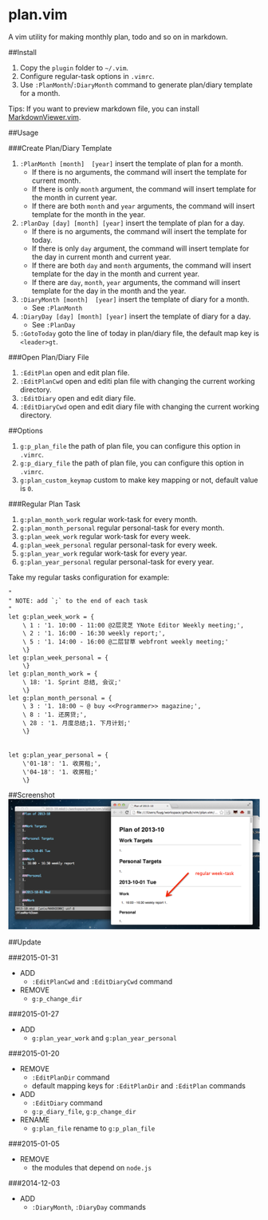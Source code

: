 plan.vim
=========
A vim utility for making monthly plan, todo and so on in markdown.

##Install
1. Copy the `plugin` folder to `~/.vim`.
1. Configure regular-task options in `.vimrc`.
1. Use `:PlanMonth`/`:DiaryMonth` command to generate plan/diary template for a month.

Tips: If you want to preview markdown file, you can install
[MarkdownViewer.vim](https://github.com/FuDesign2008/MarkdownViewer.vim).

##Usage

###Create Plan/Diary Template
1. `:PlanMonth [month]  [year]` insert the template of plan for a month.
    * If there is no arguments, the command will insert the template for
    current month.
    * If there is only `month` argument, the command will insert template for
    the month in current year.
    * If there are both `month` and `year` arguments, the command will insert
    template for the month in the year.
1. `:PlanDay [day] [month] [year]` insert the template of plan for a day.
    * If there is no arguments, the command will insert the template for today.
    * If there is only `day` argument, the command will insert template for the
    day in current month and current year.
    * If there are both `day` and `month` arguments, the command will insert
    template for the day in the month and current year.
    * If there are `day`, `month`, `year` arguments, the command will insert
    template for the day in the month and the year.
1. `:DiaryMonth [month]  [year]` insert the template of diary for a month.
    * See `:PlanMonth`
1. `:DiaryDay [day] [month] [year]` insert the template of diary for a day.
    * See `:PlanDay`
1. `:GotoToday` goto the line of today in plan/diary file, the default map
   key is `<leader>gt`.

###Open Plan/Diary File
1. `:EditPlan` open and edit plan file.
1. `:EditPlanCwd` open and editi plan file with changing the current working
   directory.
1. `:EditDiary` open and edit diary file.
1. `:EditDiaryCwd` open and edit diary file with changing the current working
   directory.

##Options
1. `g:p_plan_file` the path of plan file, you can configure this option in
`.vimrc`.
1. `g:p_diary_file` the path of plan file, you can configure this option in
`.vimrc`.
1. `g:plan_custom_keymap` custom to make key mapping or not, default value is `0`.

###Regular Plan Task
1. `g:plan_month_work` regular work-task for every month.
1. `g:plan_month_personal` regular personal-task for every month.
1. `g:plan_week_work` regular work-task for every week.
1. `g:plan_week_personal` regular personal-task for every week.
1. `g:plan_year_work` regular work-task for every year.
1. `g:plan_year_personal` regular personal-task for every year.

Take my regular tasks configuration for example:

```vim
"
" NOTE: add `;` to the end of each task
"
let g:plan_week_work = {
    \ 1 : '1. 10:00 - 11:00 @2层灵芝 YNote Editor Weekly meeting;',
    \ 2 : '1. 16:00 - 16:30 weekly report;',
    \ 5 : '1. 14:00 - 16:00 @二层甘草 webfront weekly meeting;'
    \}
let g:plan_week_personal = {
    \}
let g:plan_month_work = {
    \ 18: '1. Sprint 总结, 会议;'
    \}
let g:plan_month_personal = {
    \ 3 : '1. 18:00 ~ @ buy <<Programmer>> magazine;',
    \ 8 : '1. 还房贷;',
    \ 28 : '1. 月度总结;1. 下月计划;'
    \}


let g:plan_year_personal = {
    \'01-18': '1. 收房租;',
    \'04-18': '1. 收房租;'
    \}

```

##Screenshot
![plan-vim.png](plan-vim.png)

##Update

###2015-01-31

* ADD
    - `:EditPlanCwd` and `:EditDiaryCwd` command
* REMOVE
    - `g:p_change_dir`

###2015-01-27
* ADD
    - `g:plan_year_work` and `g:plan_year_personal`

###2015-01-20
* REMOVE
    - `:EditPlanDir` command
    - default mapping keys for `:EditPlanDir` and `:EditPlan` commands
* ADD
    - `:EditDiary` command
    - `g:p_diary_file`, `g:p_change_dir`
* RENAME
    - `g:plan_file` rename to `g:p_plan_file`


###2015-01-05
* REMOVE
    - the modules that depend on `node.js`

###2014-12-03
* ADD
    - `:DiaryMonth`, `:DiaryDay` commands

